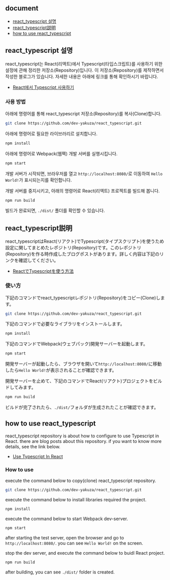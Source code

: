 ## document
- [react_typescript 설명](#react_typescript-설명)
- [react_typescript説明](#react_typescript説明)
- [how to use react_typescript](#how-to-use-react_typescript)

## react_typescript 설명
react_typescript는 React(리액트)에서 Typescript(타입스크립트)를 사용하기 위한 설정에 관해 정리한 저장소(Repository)입니다. 이 저장소(Repository)를 제작하면서 작성한 블로그가 있습니다. 자세한 내용은 아래에 링크를 통해 확인하시기 바랍니다.

- [React에서 Typescript 사용하기](https://dev-yakuza.github.io/ko/react/typescript/)

### 사용 방법
아래에 명령어를 통해 react_typescript 저장소(Repository)를 복사(Clone)합니다.

```bash
git clone https://github.com/dev-yakuza/react_typescript.git
```

아래에 명령어로 필요한 라이브러리르 설치합니다.

```bash
npm install
```

아래에 명령어로 Webpack(웹팩) 개발 서버를 실행시킵니다.

```bash
npm start
```

개발 서버가 시작되면, 브라우저를 열고 `http://localhost:8080/`로 이동하여 `Hello World!`가 표시되는지를 확인합니다.

개발 서버를 중지시키고, 아래의 명령어로 React(리액트) 프로젝트를 빌드해 봅니다.

```bash
npm run build
```

빌드가 완료되면, `./dist/` 폴더를 확인할 수 있습니다.

## react_typescript説明
react_typescriptはReact(リアクト)でTypescript(タイプスクリプト)を使うため設定に関してまとめたレポジトリ(Repository)です。このレポジトリ(Repository)を作る時作成したブログポストがあります。詳しく内容は下記のリンクを確認してください。

- [ReactでTypescriptを使う方法](https://dev-yakuza.github.io/react/typescript/)

### 使い方
下記のコマンドでreact_typescriptレポジトリ(Repository)をコピー(Clone)します。

```bash
git clone https://github.com/dev-yakuza/react_typescript.git
```

下記のコマンドで必要なライブラリをインストールします。

```bash
npm install
```

下記のコマンドでWebpack(ウェブパック)開発サーバーを起動します。

```bash
npm start
```

開発サーバーが起動したら、ブラウザを開いて`http://localhost:8080/`に移動したら`Hello World!`が表示されることが確認できます。

開発サーバーを止めて、下記のコマンドでReact(リアクト)プロジェクトをビルドしてみます。

```bash
npm run build
```

ビルドが完了されたら、`./dist/`フォルダが生成されたことが確認できます。

## how to use react_typescript
react_typescript repository is about how to configure to use Typescript in React. there are blog posts about this repository. if you want to know more details, see the link below.

- [Use Typescript In React](https://dev-yakuza.github.io/en/react/typescript/)

### How to use
execute the command below to copy(clone) react_typescript repository.

```bash
git clone https://github.com/dev-yakuza/react_typescript.git
```

execute the command below to install libraries required the project.

```bash
npm install
```

execute the command below to start Webpack dev-server.

```bash
npm start
```

after starting the test server, open the browser and go to `http://localhost:8080/`. you can see `Hello World!` on the screen.

stop the dev server, and execute the command below to buidl React project.

```bash
npm run build
```

after building, you can see `./dist/` folder is created.